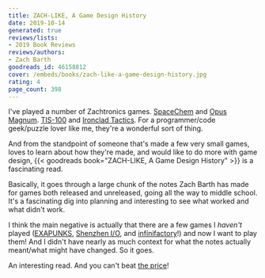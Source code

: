 ```yaml
---
title: ZACH-LIKE, A Game Design History
date: 2019-10-14
generated: true
reviews/lists:
- 2019 Book Reviews
reviews/authors:
- Zach Barth
goodreads_id: 46158812
cover: /embeds/books/zach-like-a-game-design-history.jpg
rating: 4
page_count: 398
---
```

I've played a number of Zachtronics games. [SpaceChem](http://www.zachtronics.com/spacechem/) and [Opus Magnum](http://www.zachtronics.com/opus-magnum/). [TIS-100](http://www.zachtronics.com/tis-100/) and [Ironclad Tactics](http://www.zachtronics.com/ironclad-tactics/). For a programmer/code geek/puzzle lover like me, they're a wonderful sort of thing.  

And from the standpoint of someone that's made a few very small games, loves to learn about how they're made, and would like to do more with game design, {{< goodreads book="ZACH-LIKE, A Game Design History" >}} is a fascinating read.  

<!--more-->

Basically, it goes through a large chunk of the notes Zach Barth has made for games both released and unreleased, going all the way to middle school. It's a fascinating dig into planning and interesting to see what worked and what didn't work.  

I think the main negative is actually that there are a few games I _haven't_ played ([EXAPUNKS](http://www.zachtronics.com/exapunks/), [Shenzhen I/O](http://www.zachtronics.com/shenzhen-io/), and [infinifactory](http://www.zachtronics.com/infinifactory/)!) and now I want to play them! And I didn't have nearly as much context for what the notes actually meant/what might have changed. So it goes.  

An interesting read. And you can't beat [the price](https://store.steampowered.com/app/1098840/ZACHLIKE/)!